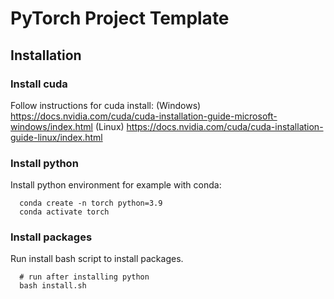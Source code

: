 # PyTorch Project Template

## Installation
### Install cuda
Follow instructions for cuda install:
(Windows) https://docs.nvidia.com/cuda/cuda-installation-guide-microsoft-windows/index.html
(Linux) https://docs.nvidia.com/cuda/cuda-installation-guide-linux/index.html

### Install python
Install python environment for example with conda:
```
  conda create -n torch python=3.9
  conda activate torch
```

### Install packages
Run install bash script to install packages.
```
  # run after installing python
  bash install.sh
```
